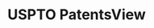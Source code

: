 ---
bigquery: https://console.cloud.google.com/bigquery?p=patents-public-data&d=patentsview&page=dataset
citation: Attribution should be given to PatentsView for use, distribution, or derivative
  works.
code: https://github.com/CSSIP-AIR/PatentsView-Code-Snippets/
contributors: USPTO
cost: None
description: 'PatentsView includes US patent data including raw data (summaries, applications,
  pregrant applications), disambugations of inventors and assignees, and inventor
  gender estimates.  Also foreign priority data, # of figures and sheets, and government
  interest statements.'
documentation: https://patentsview.org/query/builder-faqs
last_edit: Mon, 04 Apr 2022 19:02:57 GMT
location: https://patentsview.org/
maintained_by: USPTO
record_creation_timestamp: 12/2/2020 17:20:46
schema_fields: '[''subgroup_id'', ''level_one'', ''lapse_of_patent'', ''category_id'',
  ''application_id'', ''uuid'', ''contract_award_number'', ''classification_value'',
  ''fname'', ''disamb_inventor_id_20200630'', ''rule_47'', ''disamb_inventor_id_20191008'',
  ''disamb_inventor_id_20190820'', ''id'', ''symbol_position'', ''classification_level'',
  ''subsection_id'', ''disamb_assignee_id_20181127'', ''exemplary'', ''lawyer_id'',
  ''disclaimer_date'', ''field_id'', ''disamb_assignee_id_20200331'', ''name_last'',
  ''country_transformed'', ''rel_id'', ''number'', ''attribution_status'', ''dependent'',
  ''section_id'', ''disamb_inventor_id_20201229'', ''field_title'', ''county'', ''rawassignee_id'',
  ''f102_date'', ''organization'', ''main_group'', ''sector_title'', ''subclass_id'',
  ''abstract'', ''name_first'', ''level_three'', ''name'', ''title'', ''status'',
  ''disamb_inventor_id_20170307'', ''text'', ''section'', ''city'', ''disamb_assignee_id_20190820'',
  ''inventor_id'', ''county_fips'', ''term_disclaimer'', ''doc_type'', ''ipc_class'',
  ''action_date'', ''_371_date'', ''disamb_inventor_id_20190312'', ''disamb_inventor_id_20200331'',
  ''withdrawn'', ''sequence'', ''level_two'', ''classification_status'', ''classification_data_source'',
  ''state'', ''disamb_assignee_id_20200929'', ''disamb_inventor_id_20170808'', ''term_grant'',
  ''num'', ''series_code'', ''num_claims'', ''lname'', ''ipc_version_indicator'',
  ''country'', ''group_id'', ''_102_date'', ''latitude'', ''reldocno'', ''assignee_id'',
  ''term_extension'', ''date'', ''latin_name'', ''num_figures'', ''location_id'',
  ''subclass'', ''disamb_inventor_id_20191231'', ''gi_statement'', ''doctype'', ''category'',
  ''organization_id'', ''disamb_inventor_id_20200929'', ''f371_date'', ''male'', ''num_sheets'',
  ''rawinventor_id'', ''publication_number'', ''deceased'', ''role'', ''subcategory_id'',
  ''disamb_assignee_id_20191231'', ''disamb_inventor_id_20171003'', ''latlong'', ''designation'',
  ''patent_id'', ''mainclass_id'', ''disamb_inventor_id_20171226'', ''subgroup'',
  ''disamb_assignee_id_20191008'', ''disamb_assignee_id_20200630'', ''variety'', ''applicant_type'',
  ''male_flag'', ''disamb_assignee_id_20190312'', ''citation_id'', ''filename'', ''type'',
  ''longitude'', ''disamb_inventor_id_20180528'', ''relkind'', ''state_fips'', ''group'',
  ''kind'', ''rawlocation_id'', ''disamb_inventor_id_20181127'', ''length'']'
shortname: patentsview
tags:
- disambiguation
- United States
- gender
terms_of_use: Creative Commons Attribution 4.0 International License.
timeframe: 1963-1999
title: USPTO PatentsView
uuid: cf1780b1-e265-4e49-8d1d-83b9cfe0fd9a
---